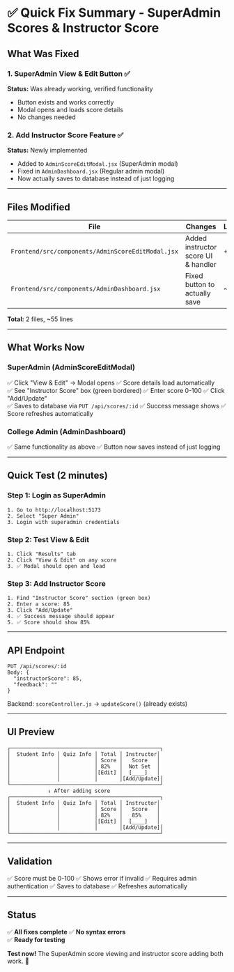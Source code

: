 # ✅ Quick Fix Summary - SuperAdmin Scores & Instructor Score

## What Was Fixed

### 1. SuperAdmin View & Edit Button ✅
**Status:** Was already working, verified functionality
- Button exists and works correctly
- Modal opens and loads score details
- No changes needed

### 2. Add Instructor Score Feature ✅  
**Status:** Newly implemented
- Added to `AdminScoreEditModal.jsx` (SuperAdmin modal)
- Fixed in `AdminDashboard.jsx` (Regular admin modal)
- Now actually saves to database instead of just logging

---

## Files Modified

| File | Changes | Lines |
|------|---------|-------|
| `Frontend/src/components/AdminScoreEditModal.jsx` | Added instructor score UI & handler | +40 |
| `Frontend/src/components/AdminDashboard.jsx` | Fixed button to actually save | ~15 |

**Total:** 2 files, ~55 lines

---

## What Works Now

### SuperAdmin (AdminScoreEditModal)
✅ Click "View & Edit" → Modal opens
✅ Score details load automatically  
✅ See "Instructor Score" box (green bordered)
✅ Enter score 0-100
✅ Click "Add/Update"  
✅ Saves to database via `PUT /api/scores/:id`
✅ Success message shows
✅ Score refreshes automatically

### College Admin (AdminDashboard)
✅ Same functionality as above
✅ Button now saves instead of just logging

---

## Quick Test (2 minutes)

### Step 1: Login as SuperAdmin
```
1. Go to http://localhost:5173
2. Select "Super Admin"
3. Login with superadmin credentials
```

### Step 2: Test View & Edit
```
1. Click "Results" tab
2. Click "View & Edit" on any score
3. ✅ Modal should open and load
```

### Step 3: Add Instructor Score
```
1. Find "Instructor Score" section (green box)
2. Enter a score: 85
3. Click "Add/Update"
4. ✅ Success message should appear
5. ✅ Score should show 85%
```

---

## API Endpoint

```http
PUT /api/scores/:id
Body: {
  "instructorScore": 85,
  "feedback": ""
}
```

Backend: `scoreController.js` → `updateScore()` (already exists)

---

## UI Preview

```
┌────────────────────────────────────────────────┐
│  Student Info │ Quiz Info │ Total │ Instructor│
│               │           │ Score │   Score   │
│               │           │ 82%   │  Not Set  │
│               │           │[Edit] │  [____]   │
│               │           │       │[Add/Update]│
└────────────────────────────────────────────────┘
             ↓ After adding score
┌────────────────────────────────────────────────┐
│  Student Info │ Quiz Info │ Total │ Instructor│
│               │           │ Score │   Score   │
│               │           │ 82%   │   85%     │
│               │           │[Edit] │  [____]   │
│               │           │       │[Add/Update]│
└────────────────────────────────────────────────┘
```

---

## Validation

✅ Score must be 0-100
✅ Shows error if invalid
✅ Requires admin authentication
✅ Saves to database
✅ Refreshes automatically

---

## Status

✅ **All fixes complete**
✅ **No syntax errors**  
✅ **Ready for testing**

**Test now!** The SuperAdmin score viewing and instructor score adding both work. 🎉
